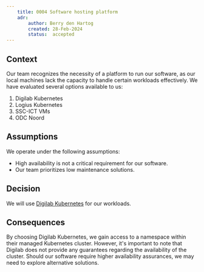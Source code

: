 ```yaml
---
    title: 0004 Software hosting platform
    adr:
        author: Berry den Hartog
        created: 28-Feb-2024
        status:  accepted
---
```


## Context

Our team recognizes the necessity of a platform to run our software, as our local machines lack the capacity to handle
certain workloads effectively. We have evaluated several options available to us:

1. Digilab Kubernetes
2. Logius Kubernetes
3. SSC-ICT VMs
4. ODC Noord

## Assumptions

We operate under the following assumptions:

- High availability is not a critical requirement for our software.
- Our team prioritizes low maintenance solutions.

## Decision

We will use [Digilab Kubernetes](https://digilab.overheid.nl/) for our workloads.

## Consequences

By choosing Digilab Kubernetes, we gain access to a namespace within their managed Kubernetes cluster. However, it's
important to note that Digilab does not provide any guarantees regarding the availability of the cluster. Should our
software require higher availability assurances, we may need to explore alternative solutions.
